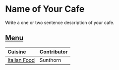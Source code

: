 # Name of Your Cafe

Write a one or two sentence description of your cafe.

## [Menu](menu.md)

| Cuisine          | Contributor |
|:-----------------|-------------|
| [Italian Food]() | Sunthorn    |
